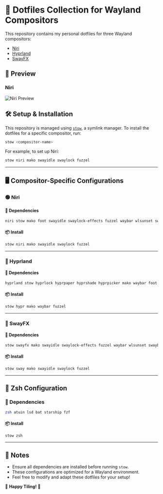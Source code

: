 
# 🌿 Dotfiles Collection for Wayland Compositors  

This repository contains my personal dotfiles for three Wayland compositors:  

- [Niri](https://github.com/YaLTeR/niri)  
- [Hyprland](https://hyprland.org/)  
- [SwayFX](https://github.com/WillPower3309/swayfx)  

## 📸 Preview  

### Niri  
![Niri Preview](https://github.com/user-attachments/assets/04ee833e-7956-4b22-9ba2-3365d3dd7bde)  

## 🛠 Setup & Installation  

This repository is managed using [`stow`](https://www.gnu.org/software/stow/), a symlink manager. To install the dotfiles for a specific compositor, run:  

```sh
stow <compositor-name>
```

For example, to set up Niri:  

```sh
stow niri mako swayidle swaylock fuzzel
```

---

## 🖥️ Compositor-Specific Configurations  

### 🟢 Niri  

#### 🔗 Dependencies  
```sh
niri stow mako foot swayidle swaylock-effects fuzzel waybar wlsunset swaybg
```

#### 📦 Install  
```sh
stow niri mako swayidle swaylock fuzzel
```

---

### 🔵 Hyprland  

#### 🔗 Dependencies  
```sh
hyprland stow hyprlock hyprpaper hyprshade hyprpicker mako waybar foot fuzzel
```

#### 📦 Install  
```sh
stow hypr mako waybar fuzzel
```

---

### 🔴 SwayFX  

#### 🔗 Dependencies  
```sh
stow swayfx mako swayidle swaylock-effects fuzzel waybar wlsunset swaybg
```

#### 📦 Install  
```sh
stow sway mako swayidle swaylock fuzzel
```

---

## 🐚 Zsh Configuration  

### 🔗 Dependencies  
```sh
zsh atuin lsd bat starship fzf
```

#### 📦 Install  
```sh
stow zsh
```

---

## 📜 Notes  

- Ensure all dependencies are installed before running `stow`.  
- These configurations are optimized for a Wayland environment.  
- Feel free to modify and adapt these dotfiles for your setup!  

🚀 **Happy Tiling!** 🎨
```

